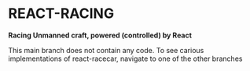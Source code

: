 <h1> REACT-RACING </h1>

<strong> Racing Unmanned craft, powered (controlled) by React </strong>

<p> This main branch does not contain any code. To see carious implementations of react-racecar, navigate to one of the other branches </p>
